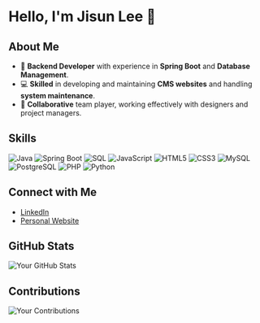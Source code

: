 <!--**ljsunny/ljsunny** is a ✨ _special_ ✨ repository because its `README.md` (this file) appears on your GitHub profile.

Here are some ideas to get you started:

- 🔭 I’m currently working on ...
- 🌱 I’m currently learning ...
- 👯 I’m looking to collaborate on ...
- 🤔 I’m looking for help with ...
- 💬 Ask me about ...
- 📫 How to reach me: ...
- 😄 Pronouns: ...
- ⚡ Fun fact: ...
-->
# Hello, I'm Jisun Lee 👋

## About Me

- 🌟 **Backend Developer** with experience in **Spring Boot** and **Database Management**.
- 💻 **Skilled** in developing and maintaining **CMS websites** and handling **system maintenance**.
- 🤝 **Collaborative** team player, working effectively with designers and project managers.


## Skills


![Java](https://img.shields.io/badge/Java-007396?style=flat-square&logo=java&logoColor=white)
![Spring Boot](https://img.shields.io/badge/Spring%20Boot-6DB33F?style=flat-square&logo=spring-boot&logoColor=white)
![SQL](https://img.shields.io/badge/SQL-4479A1?style=flat-square&logo=mysql&logoColor=white)
![JavaScript](https://img.shields.io/badge/JavaScript-F7DF1E?style=flat-square&logo=javascript&logoColor=black)
![HTML5](https://img.shields.io/badge/HTML5-E34F26?style=flat-square&logo=html5&logoColor=white)
![CSS3](https://img.shields.io/badge/CSS3-1572B6?style=flat-square&logo=css3&logoColor=white)
![MySQL](https://img.shields.io/badge/MySQL-00758F?style=flat-square&logo=mysql&logoColor=white)
![PostgreSQL](https://img.shields.io/badge/PostgreSQL-4169E1?style=flat-square&logo=postgresql&logoColor=white)
![PHP](https://img.shields.io/badge/PHP-777BB4?style=flat-square&logo=php&logoColor=white)
![Python](https://img.shields.io/badge/PYTHON-3776AB?style=flat-square&logo=python&logoColor=white)

## Connect with Me

- [LinkedIn](https://www.linkedin.com/in/jisun-lee-bba451307/)
- [Personal Website](https://yourwebsite.com)

## GitHub Stats

![Your GitHub Stats](https://github-readme-stats.vercel.app/api?username=ljsunny&show_icons=true&hide_title=true&count_private=true&hide=prs&theme=tokyonight)

## Contributions

![Your Contributions](https://github-readme-streak-stats.herokuapp.com/?user=ljsunny&theme=tokyonight)

